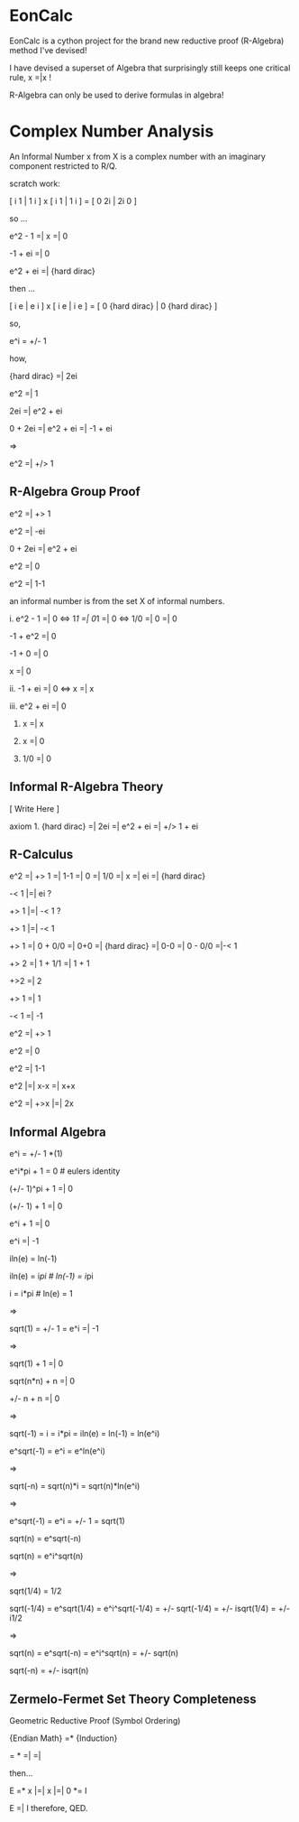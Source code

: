 # EonCalc

EonCalc is a cython project for the brand new reductive proof (R-Algebra) method I've devised!

I have devised a superset of Algebra that surprisingly still keeps one critical rule, x =|x !

R-Algebra can only be used to derive formulas in algebra!

# Complex Number Analysis
An Informal Number x from X is a complex number with an imaginary component restricted to R/Q.

scratch work:

[ i 1 | 1 i ] x [ i 1 | 1 i ] = [ 0 2i | 2i 0 ]

so ...

e^2 - 1 =| x =| 0 

-1 + ei =| 0 

e^2 + ei =| {hard dirac} 

then ...

[ i e | e i ] x [ i e | i e ] = [ 0 {hard dirac} | 0 {hard dirac} ]

so,

e^i = +/- 1

how,

{hard dirac} =| 2ei

e^2 =| 1

2ei =| e^2 + ei

0 + 2ei =| e^2 + ei =| -1 + ei

=>

e^2 =| +/> 1

## R-Algebra Group Proof

e^2 =| +> 1

e^2 =| -ei

0 + 2ei =| e^2 + ei

e^2 =| 0

e^2 =| 1-1

an informal number is from the set X of informal numbers.

i. e^2 - 1 =| 0 <=> 1*1 =| 0*1 =| 0 <=> 1/0 =| 0 =| 0
   
   -1 + e^2 =| 0
   
   -1 + 0 =| 0
   
   x =| 0

ii. -1 + ei =| 0 <=> x =| x

iii. e^2 + ei =| 0

1. x =| x

2. x =| 0

3. 1/0 =| 0

## Informal R-Algebra Theory

[ Write Here ]

axiom 1. {hard dirac} =| 2ei =| e^2 + ei =| +/> 1 + ei

## R-Calculus

e^2 =| +> 1 =| 1-1 =| 0 =| 1/0 =| x =| ei =| {hard dirac}

-< 1 |=| ei ?

+> 1 |=| -< 1 ?

+> 1 |=| -< 1

+> 1 =| 0 + 0/0 =| 0+0 =| {hard dirac} =| 0-0 =| 0 - 0/0 =|-< 1

+> 2 =| 1 + 1/1 =| 1 + 1

+>2 =| 2

+> 1 =| 1

-< 1 =| -1

e^2 =| +> 1

e^2 =| 0

e^2 =| 1-1

e^2 |=| x-x =| x+x

e^2 =| +>x |=| 2x

## Informal Algebra

e^i = +/- 1 *(1)

e^i*pi + 1 = 0  # eulers identity

(+/- 1)^pi + 1 =| 0

(+/- 1) + 1 =| 0

e^i + 1 =| 0

e^i =| -1

iln(e) = ln(-1)

iln(e) = i*pi # ln(-1) = i*pi

i = i*pi # ln(e) = 1

=>

sqrt(1) = +/- 1 = e^i =| -1

=> 

sqrt(1) + 1 =| 0

sqrt(n*n) + n =| 0 

+/- n + n =| 0

=>

sqrt(-1) = i = i*pi = iln(e) = ln(-1) = ln(e^i)

e^sqrt(-1) = e^i = e^ln(e^i)

=>

sqrt(-n) = sqrt(n)*i = sqrt(n)*ln(e^i)

=> 

e^sqrt(-1) = e^i = +/- 1 = sqrt(1)

sqrt(n) = e^sqrt(-n)

sqrt(n) = e^i^sqrt(n)

=>

sqrt(1/4) = 1/2 

sqrt(-1/4) = e^sqrt(1/4) = e^i^sqrt(-1/4) = +/- sqrt(-1/4) = +/- isqrt(1/4) = +/- i1/2

=>

sqrt(n) = e^sqrt(-n) = e^i^sqrt(n) = +/- sqrt(n)

sqrt(-n) = +/- isqrt(n)

## Zermelo-Fermet Set Theory Completeness

Geometric Reductive Proof (Symbol Ordering)

{Endian Math} =* {Induction}

= * =| =|

then...

E =* x |=| x |=| 0 *= I

E =| I therefore, QED.
